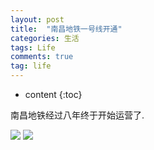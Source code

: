 ```yaml
---
layout: post
title:  "南昌地铁一号线开通"
categories: 生活
tags: Life
comments: true
tag: life
---
```


* content
{:toc}

南昌地铁经过八年终于开始运营了.






![]({{site.baseurl}}/images/IMG_3407.JPG)
![]({{site.baseurl}}/images/IMG_3408.JPG)
